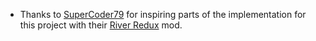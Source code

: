 + Thanks to [SuperCoder79](https://www.curseforge.com/members/jasmine) for inspiring parts of the implementation for this project with their [River Redux](https://www.curseforge.com/minecraft/mc-mods/river-redux) mod.
